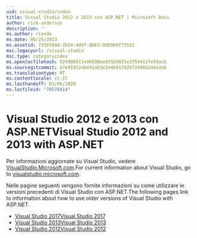 ```yaml
---
uid: visual-studio/index
title: Visual Studio 2012 e 2013 con ASP.NET | Microsoft Docs
author: rick-anderson
description: ''
ms.author: riande
ms.date: 06/25/2013
ms.assetid: 7356f644-2b54-4d9f-8863-9d59b9f75532
msc.legacyurl: /visual-studio
msc.type: categoryindex
ms.openlocfilehash: 929900911e96890ee635b9831e3759411fe93acb
ms.sourcegitcommit: e7e91932a6e91a63e2e46417626f39d6b244a3ab
ms.translationtype: MT
ms.contentlocale: it-IT
ms.lasthandoff: 03/06/2020
ms.locfileid: "78578414"
---
```

# <a name="visual-studio-2012-and-2013-with-aspnet"></a><span data-ttu-id="e5f45-102">Visual Studio 2012 e 2013 con ASP.NET</span><span class="sxs-lookup"><span data-stu-id="e5f45-102">Visual Studio 2012 and 2013 with ASP.NET</span></span>

<span data-ttu-id="e5f45-103">Per informazioni aggiornate su Visual Studio, vedere [VisualStudio.Microsoft.com](https://visualstudio.microsoft.com).</span><span class="sxs-lookup"><span data-stu-id="e5f45-103">For current information about Visual Studio, go to [visualstudio.microsoft.com](https://visualstudio.microsoft.com).</span></span>

<span data-ttu-id="e5f45-104">Nelle pagine seguenti vengono fornite informazioni su come utilizzare le versioni precedenti di Visual Studio con ASP.NET.</span><span class="sxs-lookup"><span data-stu-id="e5f45-104">The following pages link to information about how to use older versions of Visual Studio with ASP.NET.</span></span>

- [<span data-ttu-id="e5f45-105">Visual Studio 2017</span><span class="sxs-lookup"><span data-stu-id="e5f45-105">Visual Studio 2017</span></span>](overview/2017/index.md)
- [<span data-ttu-id="e5f45-106">Visual Studio 2013</span><span class="sxs-lookup"><span data-stu-id="e5f45-106">Visual Studio 2013</span></span>](overview/2013/index.md)
- [<span data-ttu-id="e5f45-107">Visual Studio 2012</span><span class="sxs-lookup"><span data-stu-id="e5f45-107">Visual Studio 2012</span></span>](overview/2012/index.md)
